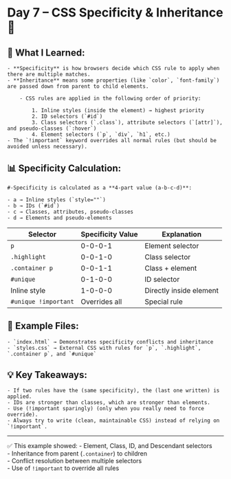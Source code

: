 # Day 7 – CSS Specificity & Inheritance 🎯

## 📝 What I Learned:
    - **Specificity** is how browsers decide which CSS rule to apply when there are multiple matches.
    - **Inheritance** means some properties (like `color`, `font-family`) are passed down from parent to child elements.

        - CSS rules are applied in the following order of priority:

            1. Inline styles (inside the element) → highest priority
            2. ID selectors (`#id`)
            3. Class selectors (`.class`), attribute selectors (`[attr]`), and pseudo-classes (`:hover`)
            4. Element selectors (`p`, `div`, `h1`, etc.)
    - The `!important` keyword overrides all normal rules (but should be avoided unless necessary).

## 📊 Specificity Calculation:
    #-Specificity is calculated as a **4-part value (a-b-c-d)**:

    - a → Inline styles (`style=""`)
    - b → IDs (`#id`)
    - c → Classes, attributes, pseudo-classes
    - d → Elements and pseudo-elements

| Selector          | Specificity Value | Explanation |
|-------------------|------------------|-------------|
| `p`               | 0-0-0-1          | Element selector |
| `.highlight`      | 0-0-1-0          | Class selector |
| `.container p`    | 0-0-1-1          | Class + element |
| `#unique`         | 0-1-0-0          | ID selector |
| Inline style      | 1-0-0-0          | Directly inside element |
| `#unique !important` | Overrides all | Special rule |

## 📂 Example Files:

    - `index.html` → Demonstrates specificity conflicts and inheritance
    - `styles.css` → External CSS with rules for `p`, `.highlight`, `.container p`, and `#unique`

## 💡 Key Takeaways:
    - If two rules have the (same specificity), the (last one written) is applied.
    - IDs are stronger than classes, which are stronger than elements.
    - Use (!important sparingly) (only when you really need to force override).
    - Always try to write (clean, maintainable CSS) instead of relying on `!important`.

---

✅ This example showed:
    - Element, Class, ID, and Descendant selectors  
    - Inheritance from parent (`.container`) to children  
    - Conflict resolution between multiple selectors  
    - Use of `!important` to override all rules  

